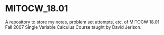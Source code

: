 # MITOCW_18.01
A repository to store my notes, problem set attempts, etc. of MITOCW 18.01 Fall 2007 Single Variable Calculus Course taught by David Jerison.
